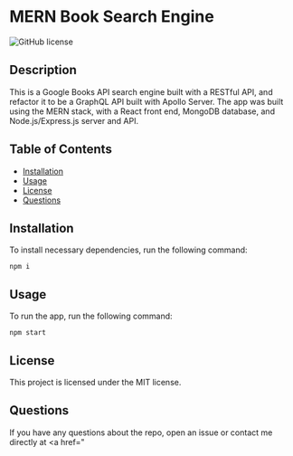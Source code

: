 # MERN Book Search Engine

![GitHub license](https://img.shields.io/badge/license-MIT-blue.svg)

## Description

This is a Google Books API search engine built with a RESTful API, and refactor it to be a GraphQL API built with Apollo Server. The app was built using the MERN stack, with a React front end, MongoDB database, and Node.js/Express.js server and API.

## Table of Contents

- [Installation](#installation)
- [Usage](#usage)
- [License](#license)
- [Questions](#questions)

## Installation

To install necessary dependencies, run the following command:

```
npm i
```

## Usage

To run the app, run the following command:

```
npm start
```

## License

This project is licensed under the MIT license.

## Questions

If you have any questions about the repo, open an issue or contact me directly at <a href="